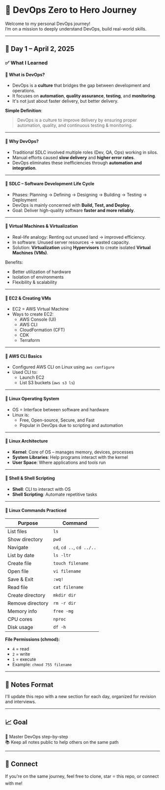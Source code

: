 # 🚀 DevOps Zero to Hero Journey

Welcome to my personal DevOps journey!    
I’m on a mission to deeply understand DevOps, build real-world skills.  

---

## 📅 Day 1 – April 2, 2025

### ✅ What I Learned

#### 🔹 What is DevOps?
- DevOps is a **culture** that bridges the gap between development and operations.
- It focuses on **automation**, **quality assurance**, **testing**, and **monitoring**.
- It's not just about faster delivery, but better delivery.

**Simple Definition**:  
> DevOps is a culture to improve delivery by ensuring proper automation, quality, and continuous testing & monitoring.

---

#### 🔹 Why DevOps?
- Traditional SDLC involved multiple roles (Dev, QA, Ops) working in silos.
- Manual efforts caused **slow delivery** and **higher error rates**.
- DevOps eliminates these inefficiencies through **automation and integration**.

---

#### 🔹 SDLC – Software Development Life Cycle
- Phases: Planning → Defining → Designing → Building → Testing → Deployment
- DevOps is mainly concerned with **Build, Test, and Deploy**.
- Goal: Deliver high-quality software **faster and more reliably**.

---

#### 🔹 Virtual Machines & Virtualization
- Real-life analogy: Renting out unused land → improved efficiency.
- In software: Unused server resources → wasted capacity.
- Solution: **Virtualization** using **Hypervisors** to create isolated **Virtual Machines (VMs)**.

Benefits:
- Better utilization of hardware
- Isolation of environments
- Flexibility & scalability

---

#### 🔹 EC2 & Creating VMs
- EC2 = AWS Virtual Machine
- Ways to create EC2:
  - AWS Console (UI)
  - AWS CLI
  - CloudFormation (CFT)
  - CDK
  - Terraform

---

#### 🔹 AWS CLI Basics
- Configured AWS CLI on Linux using `aws configure`
- Used CLI to:
  - Launch EC2
  - List S3 buckets (`aws s3 ls`)

---

#### 🔹 Linux Operating System
- OS = Interface between software and hardware
- Linux is:
  - Free, Open-source, Secure, and Fast
  - Popular in DevOps due to scripting and automation

---

#### 🔹 Linux Architecture
- **Kernel**: Core of OS – manages memory, devices, processes
- **System Libraries**: Help programs interact with the kernel
- **User Space**: Where applications and tools run

---

#### 🔹 Shell & Shell Scripting
- **Shell**: CLI to interact with OS
- **Shell Scripting**: Automate repetitive tasks

---

#### 🔹 Linux Commands Practiced

| Purpose | Command |
|--------|---------|
| List files | `ls` |
| Show directory | `pwd` |
| Navigate | `cd`, `cd ..`, `cd ../..` |
| List by date | `ls -ltr` |
| Create file | `touch filename` |
| Open file | `vi filename` |
| Save & Exit | `:wq!` |
| Read file | `cat filename` |
| Create directory | `mkdir dir` |
| Remove directory | `rm -r dir` |
| Memory info | `free -mg` |
| CPU cores | `nproc` |
| Disk usage | `df -h` |

**File Permissions (chmod):**
- `4` = read
- `2` = write
- `1` = execute
- Example: `chmod 755 filename`

---

## 📘 Notes Format
I'll update this repo with a new section for each day, organized for revision and interviews.

---

## 📈 Goal
🎯 Master DevOps step-by-step  
📚 Keep all notes public to help others on the same path

---

## 🙌 Connect
If you're on the same journey, feel free to clone, star ⭐ this repo, or connect with me!


